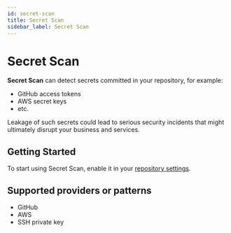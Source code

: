 ```yaml
---
id: secret-scan
title: Secret Scan
sidebar_label: Secret Scan
---
```


# Secret Scan

**Secret Scan** can detect secrets committed in your repository, for example:

- GitHub access tokens
- AWS secret keys
- etc.

Leakage of such secrets could lead to serious security incidents that might ultimately disrupt your business and services.

## Getting Started

To start using Secret Scan, enable it in your [repository settings](../../getting-started/repository-settings.md).

## Supported providers or patterns

- GitHub
- AWS
- SSH private key

